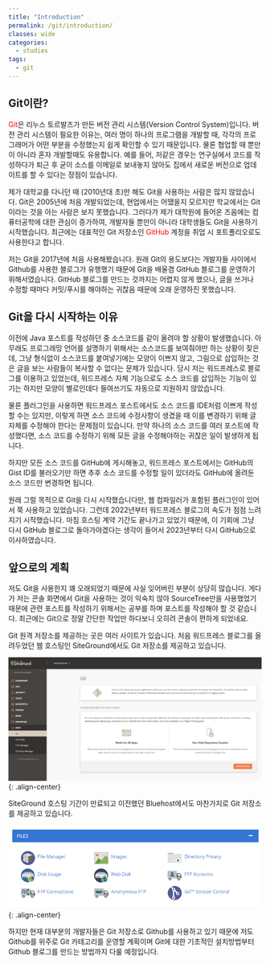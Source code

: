 ```yaml
---
title: "Introduction"
permalink: /git/introduction/
classes: wide
categories:
  - studies
tags:
  - git
---
```


## Git이란?

<span style="color:red">Git</span>은 리누스 토르발즈가 만든 버전 관리 시스템(Version Control System)입니다. 버전 관리 시스템이 필요한 이유는, 여러 명이 하나의 프로그램을 개발할 때, 각각의 프로그래머가 어떤 부분을 수정했는지 쉽게 확인할 수 있기 때문입니다. 물론 협업할 때 뿐만이 아니라 혼자 개발할때도 유용합니다. 예를 들어, 저같은 경우는 연구실에서 코드를 작성하다가 퇴근 후 굳이 소스를 이메일로 보내놓지 않아도 집에서 새로운 버전으로 업데이트를 할 수 있다는 장점이 있습니다.

제가 대학교를 다니던 때 (2010년대 초)만 해도 Git을 사용하는 사람은 많지 않았습니다. Git은 2005년에 처음 개발되었는데, 현업에서는 어땠을지 모르지만 학교에서는 Git이라는 것을 아는 사람은 보지 못했습니다. 그러다가 제가 대학원에 들어온 즈음에는 컴퓨터공학에 대한 관심이 증가하여, 개발자들 뿐만이 아니라 대학생들도 Git을 사용하기 시작했습니다. 최근에는 대표적인 Git 저장소인 <span style="color:red">GitHub</span> 계정을 취업 시 포트폴리오로도 사용한다고 합니다.

저는 Git을 2017년에 처음 사용해봤습니다. 원래 Git의 용도보다는 개발자들 사이에서 Github를 사용한 블로그가 유행했기 때문에 Git을 배울겸 GitHub 블로그를 운영하기 위해서였습니다. GitHub 블로그를 만드는 것까지는 어렵지 않게 했으나, 글을 쓰거나 수정할 때마다 커밋/푸시를 해야하는 귀찮음 때문에 오래 운영하진 못했습니다.

## Git을 다시 시작하는 이유

이전에 Java 포스트를 작성하던 중 소스코드를 같이 올려야 할 상황이 발생했습니다. 아무래도 프로그래밍 언어를 설명하기 위해서는 소스코드를 보여줘야만 하는 상황이 잦은데, 그냥 형식없이 소스코드를 붙여넣기에는 모양이 이쁘지 않고, 그림으로 삽입하는 것은 글을 보는 사람들이 복사할 수 없다는 문제가 있습니다. 당시 저는 워드프레스로 블로그를 이용하고 있었는데, 워드프레스 자체 기능으로도 소스 코드를 삽입하는 기능이 있기는 하지만 모양이 별로인데다 들여쓰기도 자동으로 지원하지 않았습니다.

물론 플러그인을 사용하면 워드프레스 포스트에서도 소스 코드를 IDE처럼 이쁘게 작성할 수는 있지만, 이렇게 하면 소스 코드에 수정사항이 생겼을 때 이를 변경하기 위해 글 자체를 수정해야 한다는 문제점이 있습니다. 만약 하나의 소스 코드를 여러 포스트에 작성했다면, 소스 코드를 수정하기 위해 모든 글을 수정해야하는 귀찮은 일이 발생하게 됩니다.

하지만 모든 소스 코드를 GitHub에 게시해놓고, 워드프레스 포스트에서는 GitHub의 Gist ID를 불러오기만 하면 추후 소스 코드를 수정할 일이 있더라도 GitHub에 올려둔 소스 코드만 변경하면 됩니다.

원래 그럴 목적으로 Git을 다시 시작했습니다만, 웹 컴파일러가 포함된 플러그인이 있어서 쭉 사용하고 있었습니다. 그런데 2022년부터 워드프레스 블로그의 속도가 점점 느려지기 시작했습니다. 마침 호스팅 계약 기간도 끝나가고 있었기 때문에, 이 기회에 그냥 다시 GitHub 블로그로 돌아가야겠다는 생각이 들어서 2023년부터 다시 GitHub으로 이사하였습니다.

## 앞으로의 계획

저도 Git을 사용한지 꽤 오래되었기 때문에 사실 잊어버린 부분이 상당히 많습니다. 게다가 저는 콘솔 화면에서 Git을 사용하는 것이 익숙치 않아 SourceTree만을 사용했었기 때문에 관련 포스트를 작성하기 위해서는 공부를 하며 포스트를 작성해야 할 것 같습니다. 최근에는 Git으로 정말 간단한 작업만 하다보니 오히려 콘솔이 편하게 되었네요. 

Git 원격 저장소를 제공하는 곳은 여러 사이트가 있습니다. 처음 워드프레스 블로그를 올려두었던 웹 호스팅인 SiteGround에서도 Git 저장소를 제공하고 있습니다.

![](/assets/images/Git/000/01.png){: .align-center}

SiteGround 호스팅 기간이 만료되고 이전했던 Bluehost에서도 마찬가지로 Git 저장소를 제공하고 있습니다.

![](/assets/images/Git/000/02.png){: .align-center}

하지만 현재 대부분의 개발자들은 Git 저장소로 Github를 사용하고 있기 때문에 저도 Github를 위주로 Git 카테고리를 운영할 계획이며 Git에 대한 기초적인 설치방법부터 Github 블로그를 만드는 방법까지 다룰 예정입니다.